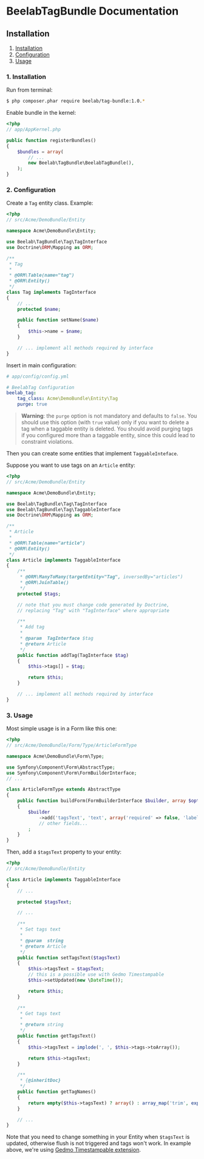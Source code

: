 BeelabTagBundle Documentation
=============================

## Installation

1. [Installation](#1-installation)
2. [Configuration](#2-configuration)
3. [Usage](#3-usage)

### 1. Installation

Run from terminal:

```bash
$ php composer.phar require beelab/tag-bundle:1.0.*
```

Enable bundle in the kernel:

```php
<?php
// app/AppKernel.php

public function registerBundles()
{
    $bundles = array(
        // ...
        new Beelab\TagBundle\BeelabTagBundle(),
    );
}
```

### 2. Configuration

Create a ``Tag`` entity class.
Example:

```php
<?php
// src/Acme/DemoBundle/Entity

namespace Acme\DemoBundle\Entity;

use Beelab\TagBundle\Tag\TagInterface
use Doctrine\ORM\Mapping as ORM;

/**
 * Tag
 *
 * @ORM\Table(name="tag")
 * @ORM\Entity()
 */
class Tag implements TagInterface
{
    // ...
    protected $name;

    public function setName($name)
    {
        $this->name = $name;
    }

    // ... implement all methods required by interface
}
```

Insert in main configuration:

```yaml
# app/config/config.yml

# BeelabTag Configuration
beelab_tag:
    tag_class: Acme\DemoBundle\Entity\Tag
    purge: true
```

> **Warning**: the ``purge`` option is not mandatory and defaults to ``false``. You should use this
> option (with ``true`` value) only if you want to delete a tag when a taggable entity
> is deleted. You should avoid purging tags if you configured more than a taggable entity,
> since this could lead to constraint violations.

Then you can create some entities that implement ``TaggableInteface``.

Suppose you want to use tags on an ``Article`` entity:

```php
<?php
// src/Acme/DemoBundle/Entity

namespace Acme\DemoBundle\Entity;

use Beelab\TagBundle\Tag\TagInterface
use Beelab\TagBundle\Tag\TaggableInterface
use Doctrine\ORM\Mapping as ORM;

/**
 * Article
 *
 * @ORM\Table(name="article")
 * @ORM\Entity()
 */
class Article implements TaggableInterface
{
    /**
     * @ORM\ManyToMany(targetEntity="Tag", inversedBy="articles")
     * @ORM\JoinTable()
     */
    protected $tags;

    // note that you must change code generated by Doctrine,
    // replacing "Tag" with "TagInterface" where appropriate

    /**
     * Add tag
     *
     * @param  TagInterface $tag
     * @return Article
     */
    public function addTag(TagInterface $tag)
    {
        $this->tags[] = $tag;

        return $this;
    }

    // ... implement all methods required by interface
}
```

### 3. Usage

Most simple usage is in a Form like this one:

```php
<?php
// src/Acme/DemoBundle/Form/Type/ArticleFormType

namespace Acme\DemoBundle\Form\Type;

use Symfony\Component\Form\AbstractType;
use Symfony\Component\Form\FormBuilderInterface;
// ...

class ArticleFormType extends AbstractType
{
    public function buildForm(FormBuilderInterface $builder, array $options)
    {
        $builder
            ->add('tagsText', 'text', array('required' => false, 'label' => 'Tags'))
            // other fields...
        ;
    }
}
```

Then, add a ``$tagsText`` property to your entity:

```php
<?php
// src/Acme/DemoBundle/Entity

class Article implements TaggableInterface
{
    // ...

    protected $tagsText;

    // ...

    /**
     * Set tags text
     *
     * @param  string
     * @return Article
     */
    public function setTagsText($tagsText)
    {
        $this->tagsText = $tagsText;
        // this is a possible use with Gedmo Timestampable
        $this->setUpdated(new \DateTime());

        return $this;
    }

    /**
     * Get tags text
     *
     * @return string
     */
    public function getTagsText()
    {
        $this->tagsText = implode(', ', $this->tags->toArray());

        return $this->tagsText;
    }

    /**
     * {@inheritDoc}
     */
    public function getTagNames()
    {
        return empty($this->tagsText) ? array() : array_map('trim', explode(',', $this->tagsText));
    }

    // ...
}
```

Note that you need to change something in your Entity when ``$tagsText`` is updated,
otherwise flush is not triggered and tags won't work. In example above, we're using
[Gedmo Timestampable extension](https://github.com/stof/StofDoctrineExtensionsBundle).
